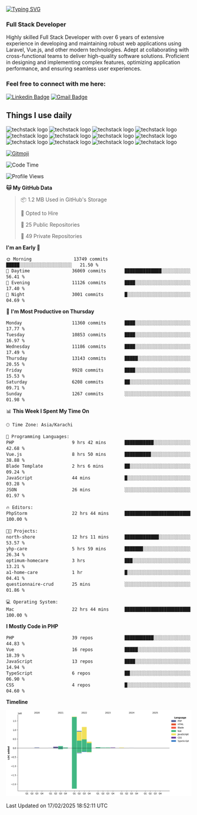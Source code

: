 [![Typing SVG](https://readme-typing-svg.demolab.com?font=Permanent+Marker&size=31&pause=1000&color=00A11F&center=true&random=false&width=435&lines=Hi+%F0%9F%91%8B%2C+I'm+Waheed+Sindhani)](https://git.io/typing-svg)
### Full Stack Developer
Highly skilled Full Stack Developer with over 6 years of extensive experience in developing and maintaining robust web applications using Laravel, Vue.js, and other modern technologies. Adept at collaborating with cross-functional teams to deliver high-quality software solutions. Proficient in designing and implementing complex features, optimizing application performance, and ensuring seamless user experiences. 

### Feel free to connect with me here:

[![Linkedin Badge](https://img.shields.io/badge/-waheedsindhani-blue?style=flat-square&logo=Linkedin&logoColor=white&link=https://www.linkedin.com/in/waheed-sindhani/)](https://www.linkedin.com/in/waheed-sindhani/)
[![Gmail Badge](https://img.shields.io/badge/-waheed.eliccs@gmail.com-c14438?style=flat-square&logo=Gmail&logoColor=white&link=mailto:waheed.eliccs@gmail.com)](mailto:waheed.eliccs@gmail.com)

## Things I use daily
![techstack logo](https://readme-components.vercel.app/api?component=logo&logo=react&text=false&animation=spin&fill=000000&svgfill=2d79c7)
![techstack logo](https://readme-components.vercel.app/api?component=logo&logo=vue.js&text=false&fill=000000&svgfill=4FC08D)
![techstack logo](https://readme-components.vercel.app/api?component=logo&logo=laravel&text=false&fill=000000&svgfill=FF2D20)
![techstack logo](https://readme-components.vercel.app/api?component=logo&logo=javascript&text=false&fill=000000&svgfill=F7DF1E)
![techstack logo](https://readme-components.vercel.app/api?component=logo&logo=mysql&text=false&fill=000000&svgfill=4479A1)
![techstack logo](https://readme-components.vercel.app/api?component=logo&logo=quasar&text=false&svgfill=050A14&fill=ffffaa&animation=spin)
![techstack logo](https://readme-components.vercel.app/api?component=logo&logo=typescript&text=false&fill=000000&svgfill=3178C6)
![techstack logo](https://readme-components.vercel.app/api?component=logo&logo=node.js&text=false&fill=000000&svgfill=5FA04E)
![techstack logo](https://readme-components.vercel.app/api?component=logo&logo=tailwindcss&text=false&fill=000000&svgfill=06B6D4)
![techstack logo](https://readme-components.vercel.app/api?component=logo&logo=docker&text=false&fill=000000&svgfill=2496ED)
![techstack logo](https://readme-components.vercel.app/api?component=logo&logo=linux&text=false&fill=000000&svgfill=FCC624)
![techstack logo](https://readme-components.vercel.app/api?component=logo&logo=amazonaws&text=false&fill=000000&svgfill=232F3E)



<!--
**Sindhani/sindhani** is a ✨ _special_ ✨ repository because its `README.md` (this file) appears on your GitHub profile.

Here are some ideas to get you started:

- 🔭 I’m currently working on ...
- 🌱 I’m currently learning ...
- 👯 I’m looking to collaborate on ...
- 🤔 I’m looking for help with ...
- 💬 Ask me about ...
- 📫 How to reach me: ...
- 😄 Pronouns: ...
- ⚡ Fun fact: ...
-->
<a href="https://gitmoji.dev">
  <img
    src="https://img.shields.io/badge/gitmoji-%20😜%20😍-FFDD67.svg?style=flat-square"
    alt="Gitmoji"
  />
</a>

<!--START_SECTION:waka-->
![Code Time](http://img.shields.io/badge/Code%20Time-972%20hrs%2039%20mins-blue)

![Profile Views](http://img.shields.io/badge/Profile%20Views-0-blue)

**🐱 My GitHub Data** 

> 📦 1.2 MB Used in GitHub's Storage 
 > 
> 💼 Opted to Hire
 > 
> 📜 25 Public Repositories 
 > 
> 🔑 49 Private Repositories 
 > 
**I'm an Early 🐤** 

```text
🌞 Morning                13749 commits       █████░░░░░░░░░░░░░░░░░░░░   21.50 % 
🌆 Daytime                36069 commits       ██████████████░░░░░░░░░░░   56.41 % 
🌃 Evening                11126 commits       ████░░░░░░░░░░░░░░░░░░░░░   17.40 % 
🌙 Night                  3001 commits        █░░░░░░░░░░░░░░░░░░░░░░░░   04.69 % 
```
📅 **I'm Most Productive on Thursday** 

```text
Monday                   11360 commits       ████░░░░░░░░░░░░░░░░░░░░░   17.77 % 
Tuesday                  10853 commits       ████░░░░░░░░░░░░░░░░░░░░░   16.97 % 
Wednesday                11186 commits       ████░░░░░░░░░░░░░░░░░░░░░   17.49 % 
Thursday                 13143 commits       █████░░░░░░░░░░░░░░░░░░░░   20.55 % 
Friday                   9928 commits        ████░░░░░░░░░░░░░░░░░░░░░   15.53 % 
Saturday                 6208 commits        ██░░░░░░░░░░░░░░░░░░░░░░░   09.71 % 
Sunday                   1267 commits        ░░░░░░░░░░░░░░░░░░░░░░░░░   01.98 % 
```


📊 **This Week I Spent My Time On** 

```text
🕑︎ Time Zone: Asia/Karachi

💬 Programming Languages: 
PHP                      9 hrs 42 mins       ███████████░░░░░░░░░░░░░░   42.68 % 
Vue.js                   8 hrs 50 mins       ██████████░░░░░░░░░░░░░░░   38.88 % 
Blade Template           2 hrs 6 mins        ██░░░░░░░░░░░░░░░░░░░░░░░   09.24 % 
JavaScript               44 mins             █░░░░░░░░░░░░░░░░░░░░░░░░   03.28 % 
JSON                     26 mins             ░░░░░░░░░░░░░░░░░░░░░░░░░   01.97 % 

🔥 Editors: 
PhpStorm                 22 hrs 44 mins      █████████████████████████   100.00 % 

🐱‍💻 Projects: 
north-shore              12 hrs 11 mins      █████████████░░░░░░░░░░░░   53.57 % 
yhp-care                 5 hrs 59 mins       ███████░░░░░░░░░░░░░░░░░░   26.34 % 
optimum-homecare         3 hrs               ███░░░░░░░░░░░░░░░░░░░░░░   13.21 % 
a1-home-care             1 hr                █░░░░░░░░░░░░░░░░░░░░░░░░   04.41 % 
questionnaire-crud       25 mins             ░░░░░░░░░░░░░░░░░░░░░░░░░   01.86 % 

💻 Operating System: 
Mac                      22 hrs 44 mins      █████████████████████████   100.00 % 
```

**I Mostly Code in PHP** 

```text
PHP                      39 repos            ███████████░░░░░░░░░░░░░░   44.83 % 
Vue                      16 repos            █████░░░░░░░░░░░░░░░░░░░░   18.39 % 
JavaScript               13 repos            ████░░░░░░░░░░░░░░░░░░░░░   14.94 % 
TypeScript               6 repos             ██░░░░░░░░░░░░░░░░░░░░░░░   06.90 % 
CSS                      4 repos             █░░░░░░░░░░░░░░░░░░░░░░░░   04.60 % 
```



**Timeline**

![Lines of Code chart](https://raw.githubusercontent.com/Sindhani/Sindhani/main/assets/bar_graph.png)


 Last Updated on 17/02/2025 18:52:11 UTC
<!--END_SECTION:waka-->
